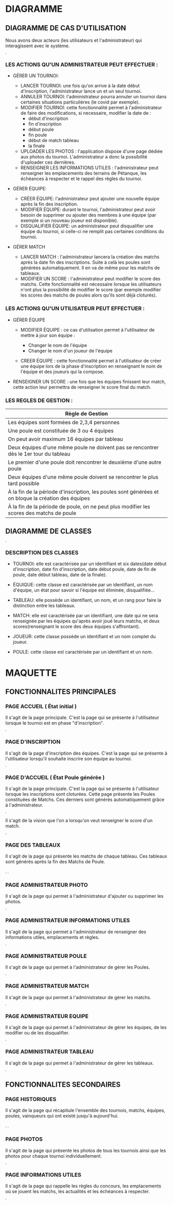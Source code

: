 # DIAGRAMME

## DIAGRAMME DE CAS D'UTILISATION

Nous avons deux acteurs (les utilisateurs et l'administrateur) qui interagissent avec le système.

<img src="pictures/UseCaseDiagram.jpg" style="zoom:20%;" />

### LES ACTIONS QU'UN ADMINISTRATEUR PEUT EFFECTUER :
- GÉRER UN TOURNOI:
    - LANCER TOURNOI: une fois qu'on arrive à la date début d'inscription, l'administrateur lance un et un seul tournoi.
    - ANNULER TOURNOI: l'administrateur pourra annuler un tournoi dans certaines situations particulières (le covid par exemple).
    - MODIFIER TOURNOI: cette fonctionnalité permet à l'administrateur de faire des modifications, si necessaire, modifier la date de :
        - début d'inscription
        - fin d'inscription
        - début poule
        - fin poule
        - début de match tableau
        - la finale
    - UPLOADER LES PHOTOS : l'application dispose d'une page dédiée aux photos du tournoi. L'administrateur a donc la possibilité d'uploader ces dernières.
    - RENSEIGNER LES INFORMATIONS UTILES : l'administrateur peut renseigner les emplacements des terrains de Pétanque, les échéances à respecter et le rappel des règles du tournoi.



-  GÉRER ÉQUIPE:
    -  CRÉER ÉQUIPE: l'administrateur peut ajouter une nouvelle équipe après la fin des inscription.
    -  MODIFIER ÉQUIPE: durant le tournoi, l'administrateur peut avoir besoin de supprimer ou ajouter des membres à une équipe (par exemple si un nouveau joueur est disponible).
    - DISQUALIFIER ÉQUIPE: un administrateur peut disqualifier une équipe du tournoi, si celle-ci ne remplit pas certaines conditions  du tournoi.



- GÉRER MATCH
    - LANCER MATCH : l'administrateur lancera la création des matchs après la date fin des inscriptions. Suite à celà les poules sont générées automatiquement. Il en va de même pour les matchs de tableaux.
    - MODIFIER UN SCORE : l'administrateur peut modifier le score des matchs. Cette fonctionnalité est nécessaire lorsque les utilisateurs n'ont plus la possibilité de modifier le score (par exemple modifier les scores des matchs de poules alors qu'ils sont déjà cloturés).



### LES ACTIONS QU'UN UTILISATEUR PEUT  EFFECTUER :


- GÉRER ÉQUIPE
    - MODIFIER ÉQUIPE : ce cas d'utilisation permet à l'utilisateur de mettre à jour son équipe : 
        - Changer le nom de l'équipe 
        - Changer le nom d'un joueur de l'équipe

    - CREER ÉQUIPE : cette fonctionnalité permet à l'utilisateur de créer une équipe lors de la phase d'inscription en renseignant le nom de l'équipe et des joueurs qui la compose.


- RENSEIGNER UN SCORE : une fois que les équipes finissent leur match, cette action leur permettra de renseigner le score final du match.

### LES REGLES DE GESTION :

| Règle de Gestion                                                                                                            |
| ----------------------------------------------------------------------------------------------------------------------------|
| Les équipes sont formées de 2,3,4 personnes                                                                                 |
| Une poule est constituée de 3 ou 4 équipes                                                                                  |
| On peut avoir maximum 16 équipes par tableau              |
| Deux équipes d'une même poule ne doivent pas se rencontrer dès le 1er tour du tableau                                       |
| Le premier d'une poule doit rencontrer le deuxième d'une autre poule                                                        |
| Deux équipes d'une même poule doivent se rencontrer le plus tard possible                                                   |
| À la fin de la période d'inscription, les poules sont générées et on bloque la création des équipes                         |
| À la fin de la période de poule, on ne peut plus modifier les scores des matchs de poule                         |

## DIAGRAMME DE CLASSES

<img src="pictures/ClassDiagram.jpg" style="zoom:20%;" />

### DESCRIPTION DES  CLASSES

- TOURNOI: elle est caractérisée par un identifiant et six dates(date début d'inscription, date fin d'inscription, date début poule, date de fin de poule, date début tableau, date de la finale).

- ÉQUIQUE: cette classe est caractérisée par un identifiant, un nom d'équipe, un état pour savoir si l'équipe est éliminée, disqualifiée...

- TABLEAU: elle possède un identifiant, un nom, et un rang pour faire la distinction entre les tableaux.

- MATCH: elle est caractérisée par un identifiant, une date qui ne sera renseignée par les équipes qu'après avoir  joué leurs matchs, et deux scores(renseignant le score des deux équipes s'affrontant).

- JOUEUR: cette classe possède un identifiant et un nom complet du  joueur.

- POULE: cette classe est caractérisée par un identifiant et un nom.




# MAQUETTE

## FONCTIONNALITES PRINCIPALES

### PAGE ACCUEIL ( État initial )
Il s'agit de la page principale. C'est la page qui se présente à l'utilisateur lorsque le tournoi est en phase "d'inscription".

<img src="pictures/groupe1_tournoi_de_petanque_1.jpg" style="zoom:20%;" />

### PAGE D'INSCRIPTION
Il s'agit de la page d'inscription des équipes. C'est la page qui se présente à l'utilisateur lorsqu'il souhaite inscrire son équipe au tournoi.

<img src="pictures/groupe1_tournoi_de_petanque_2.jpg" style="zoom:20%;" />

### PAGE D'ACCUEIL ( État Poule générée )
Il s'agit de la page principale. C'est la page qui se présente à l'utilisateur lorsque les inscriptions sont cloturées. Cette page présente les Poules constituées de Matchs. Ces derniers sont générés automatiquement grâce à l'administrateur.

<img src="pictures/groupe1_tournoi_de_petanque_8.jpg" style="zoom:20%;" />

Il s'agit de la vision que l'on a lorsqu'on veut renseigner le score d'un match.

<img src="pictures/groupe1_tournoi_de_petanque_7.jpg" style="zoom:20%;" />

### PAGE DES  TABLEAUX 
Il s'agit de la page qui présente les matchs de chaque tableau. Ces tableaux sont générés après la fin des Matchs de Poule.

<img src="pictures/groupe1_tournoi_de_petanque_6.jpg" style="zoom:20%;" />

<img src="pictures/groupe1_tournoi_de_petanque_5.jpg" style="zoom:20%;" />


### PAGE ADMINISTRATEUR PHOTO 
Il s'agit de la page qui permet à l'administrateur d'ajouter ou supprimer les photos.

<img src="pictures/groupe1_tournoi_de_petanque_11.jpg" style="zoom:20%;" />


### PAGE ADMINISTRATEUR INFORMATIONS UTILES
Il s'agit de la page qui permet à l'administrateur de renseigner des informations utiles, emplacements et règles.

<img src="pictures/groupe1_tournoi_de_petanque_14.jpg" style="zoom:20%;" />


### PAGE ADMINISTRATEUR POULE 
Il s'agit de la page qui permet à l'administrateur de gérer les Poules.

<img src="pictures/groupe1_tournoi_de_petanque_12.jpg" style="zoom:20%;" />


### PAGE ADMINISTRATEUR MATCH 
Il s'agit de la page qui permet à l'administrateur de gérer les matchs.

<img src="pictures/groupe1_tournoi_de_petanque_15.jpg" style="zoom:20%;" />


### PAGE ADMINISTRATEUR EQUIPE 
Il s'agit de la page qui permet à l'administrateur de gérer les équipes, de les modifier ou de les disqualifier.

<img src="pictures/groupe1_tournoi_de_petanque_13.jpg" style="zoom:20%;" />


### PAGE ADMINISTRATEUR TABLEAU 
Il s'agit de la page qui permet à l'administrateur de gérer les tableaux.

<img src="pictures/groupe1_tournoi_de_petanque_16.jpg" style="zoom:20%;" />




## FONCTIONNALITES SECONDAIRES

### PAGE HISTORIQUES
Il s'agit de la page qui récapitule l'ensemble des tournois, matchs, équipes, poules, vainqueurs qui ont existé jusqu'à aujourd'hui.

<img src="pictures/groupe1_tournoi_de_petanque_3.jpg" style="zoom:20%;" />

<img src="pictures/groupe1_tournoi_de_petanque_4.jpg" style="zoom:20%;" />


### PAGE PHOTOS
Il s'agit de la page qui présente les photos de tous les tournois ainsi que les photos pour chaque tournoi individuellement.

<img src="pictures/groupe1_tournoi_de_petanque_9.jpg" style="zoom:20%;" />

### PAGE INFORMATIONS UTILES
Il s'agit de la page qui rappelle les règles du concours, les emplacements où se jouent les matchs, les actualités et les échéances à respecter.

<img src="pictures/groupe1_tournoi_de_petanque_10.jpg" style="zoom:20%;" />



